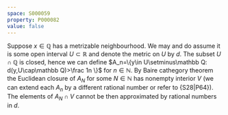 ```yaml
---
space: S000059
property: P000082
value: false
---
```


Suppose $x\in\mathbb Q$ has a metrizable neighbourhood. We may and do assume it is
some open interval $U\subset\mathbb R$ and denote the metric on $U$ by $d$. The subset $U\cap\mathbb Q$ is closed, hence
we can define $A_n=\{y\in U\setminus\mathbb Q: d(y,U\cap\mathbb Q)>\frac 1n \}$ for $n\in\mathbb N$.
By Baire cathegory theorem the Euclidean closure of
$A_N$ for some $N\in\mathbb N$ has nonempty interior $V$ (we can extend each $A_n$ by a different rational number
or refer to {S28|P64}).
The elements of $A_N\cap V$ cannot be then approximated
by rational numbers in $d$.
